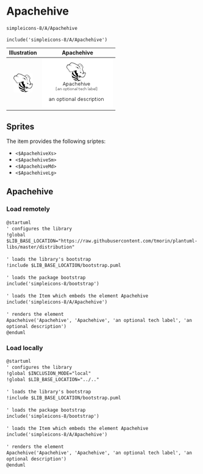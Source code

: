 # Apachehive


```text
simpleicons-8/A/Apachehive
```

```text
include('simpleicons-8/A/Apachehive')
```



| Illustration | Apachehive |
| :---: | :---: |
| ![illustration for Illustration](../../simpleicons-8/A/Apachehive.png) | ![illustration for Apachehive](../../simpleicons-8/A/Apachehive.Local.png) |



## Sprites
The item provides the following sriptes:

- `<$ApachehiveXs>`
- `<$ApachehiveSm>`
- `<$ApachehiveMd>`
- `<$ApachehiveLg>`





## Apachehive

### Load remotely
```plantuml
@startuml
' configures the library
!global $LIB_BASE_LOCATION="https://raw.githubusercontent.com/tmorin/plantuml-libs/master/distribution"

' loads the library's bootstrap
!include $LIB_BASE_LOCATION/bootstrap.puml

' loads the package bootstrap
include('simpleicons-8/bootstrap')

' loads the Item which embeds the element Apachehive
include('simpleicons-8/A/Apachehive')

' renders the element
Apachehive('Apachehive', 'Apachehive', 'an optional tech label', 'an optional description')
@enduml
```

### Load locally
```plantuml
@startuml
' configures the library
!global $INCLUSION_MODE="local"
!global $LIB_BASE_LOCATION="../.."

' loads the library's bootstrap
!include $LIB_BASE_LOCATION/bootstrap.puml

' loads the package bootstrap
include('simpleicons-8/bootstrap')

' loads the Item which embeds the element Apachehive
include('simpleicons-8/A/Apachehive')

' renders the element
Apachehive('Apachehive', 'Apachehive', 'an optional tech label', 'an optional description')
@enduml
```

